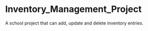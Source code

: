 # Inventory_Management_Project
A school project that can add, update and delete inventory entries. 
